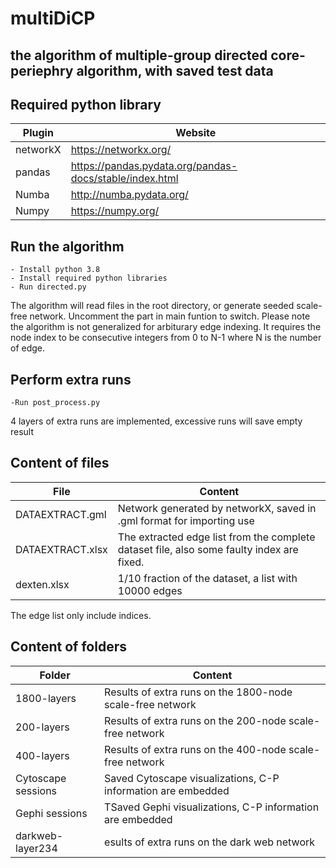 # multiDiCP

## the algorithm of multiple-group directed core-periephry algorithm, with saved test data


## Required python library

| Plugin | Website |
| ------ | ------ |
| networkX | https://networkx.org/|
| pandas | https://pandas.pydata.org/pandas-docs/stable/index.html |
| Numba | http://numba.pydata.org/ |
| Numpy | https://numpy.org/ |




## Run the algorithm
    - Install python 3.8
    - Install required python libraries
    - Run directed.py
The algorithm will read files in the root directory, or generate seeded scale-free network. Uncomment the part in main funtion to switch.
Please note the algorithm is not generalized for arbiturary edge indexing. It requires the node index to be consecutive integers from 0 to N-1 where N is the number of edge.

## Perform extra runs
    -Run post_process.py
4 layers of extra runs are implemented, excessive runs will save empty result

## Content of files
|File | Content |
| ------ | ------ |
| DATAEXTRACT.gml | Network generated by networkX, saved in .gml format for importing use |
| DATAEXTRACT.xlsx | The extracted edge list from the complete dataset file, also some faulty index are fixed. |
| dexten.xlsx| 1/10 fraction of the dataset, a list with 10000 edges |
The edge list only include indices. 


## Content of folders
|Folder| Content |
| ------ | ------ |
|1800-layers| Results of extra runs on the 1800-node scale-free network |
|200-layers| Results of extra runs on the 200-node scale-free network |
|400-layers| Results of extra runs on the 400-node scale-free network |
| Cytoscape sessions | Saved Cytoscape visualizations, C-P information are embedded |
| Gephi sessions | TSaved Gephi visualizations, C-P information are embedded |
| darkweb-layer234| esults of extra runs on the dark web network |

